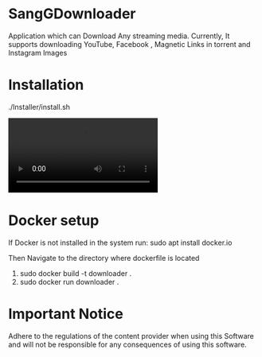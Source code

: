 # SangGDownloader
Application which can Download Any streaming media. Currently, It supports downloading YouTube, Facebook , Magnetic Links in torrent and Instagram Images

# Installation 
./Installer/install.sh

 <video controls="true" allowfullscreen="true">
   <source src="DownloaderDemo.mp4" type="mp4">
 </video>

# Docker setup
If Docker is not installed in the system run:
sudo apt  install docker.io

Then Navigate to the directory where dockerfile is located
1. sudo docker build -t downloader .
2. sudo docker run downloader
.
# Important Notice
Adhere to the regulations of the content provider when using this Software and will not be responsible for any consequences of using this software.
